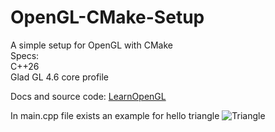 # OpenGL-CMake-Setup

A simple setup for OpenGL with CMake  
Specs:  
C++26  
Glad GL 4.6 core profile  


Docs and source code: [LearnOpenGL](https://learnopengl.com/)  

In main.cpp file exists an example for hello triangle
![Triangle](HelloTriangle)
